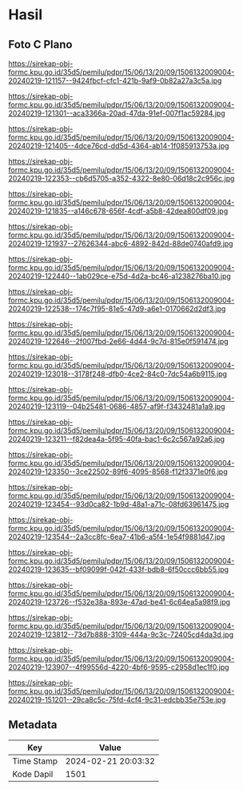 # Hasil

## Foto C Plano

https://sirekap-obj-formc.kpu.go.id/35d5/pemilu/pdpr/15/06/13/20/09/1506132009004-20240219-121157--9424fbcf-cfc1-421b-9af9-0b82a27a3c5a.jpg

https://sirekap-obj-formc.kpu.go.id/35d5/pemilu/pdpr/15/06/13/20/09/1506132009004-20240219-121301--aca3366a-20ad-47da-91ef-007f1ac59284.jpg

https://sirekap-obj-formc.kpu.go.id/35d5/pemilu/pdpr/15/06/13/20/09/1506132009004-20240219-121405--4dce76cd-dd5d-4364-ab14-1f085913753a.jpg

https://sirekap-obj-formc.kpu.go.id/35d5/pemilu/pdpr/15/06/13/20/09/1506132009004-20240219-122353--cb6d5705-a352-4322-8e80-06d18c2c956c.jpg

https://sirekap-obj-formc.kpu.go.id/35d5/pemilu/pdpr/15/06/13/20/09/1506132009004-20240219-121835--a146c678-656f-4cdf-a5b8-42dea800df09.jpg

https://sirekap-obj-formc.kpu.go.id/35d5/pemilu/pdpr/15/06/13/20/09/1506132009004-20240219-121937--27626344-abc6-4892-842d-88de0740afd9.jpg

https://sirekap-obj-formc.kpu.go.id/35d5/pemilu/pdpr/15/06/13/20/09/1506132009004-20240219-122440--1ab029ce-e75d-4d2a-bc46-a1238276ba10.jpg

https://sirekap-obj-formc.kpu.go.id/35d5/pemilu/pdpr/15/06/13/20/09/1506132009004-20240219-122538--174c7f95-81e5-47d9-a6e1-0170662d2df3.jpg

https://sirekap-obj-formc.kpu.go.id/35d5/pemilu/pdpr/15/06/13/20/09/1506132009004-20240219-122646--2f007fbd-2e66-4d44-9c7d-815e0f591474.jpg

https://sirekap-obj-formc.kpu.go.id/35d5/pemilu/pdpr/15/06/13/20/09/1506132009004-20240219-123018--3178f248-dfb0-4ce2-84c0-7dc54a6b9115.jpg

https://sirekap-obj-formc.kpu.go.id/35d5/pemilu/pdpr/15/06/13/20/09/1506132009004-20240219-123119--04b25481-0686-4857-af9f-f3432481a1a9.jpg

https://sirekap-obj-formc.kpu.go.id/35d5/pemilu/pdpr/15/06/13/20/09/1506132009004-20240219-123211--f82dea4a-5f95-40fa-bac1-6c2c567a92a6.jpg

https://sirekap-obj-formc.kpu.go.id/35d5/pemilu/pdpr/15/06/13/20/09/1506132009004-20240219-123350--3ce22502-89f6-4095-8568-f12f3371e0f6.jpg

https://sirekap-obj-formc.kpu.go.id/35d5/pemilu/pdpr/15/06/13/20/09/1506132009004-20240219-123454--93d0ca82-1b9d-48a1-a71c-08fd63961475.jpg

https://sirekap-obj-formc.kpu.go.id/35d5/pemilu/pdpr/15/06/13/20/09/1506132009004-20240219-123544--2a3cc8fc-6ea7-41b6-a5f4-1e54f9881d47.jpg

https://sirekap-obj-formc.kpu.go.id/35d5/pemilu/pdpr/15/06/13/20/09/1506132009004-20240219-123635--bf09099f-042f-433f-bdb8-6f50ccc6bb55.jpg

https://sirekap-obj-formc.kpu.go.id/35d5/pemilu/pdpr/15/06/13/20/09/1506132009004-20240219-123726--f532e38a-893e-47ad-be41-6c64ea5a98f9.jpg

https://sirekap-obj-formc.kpu.go.id/35d5/pemilu/pdpr/15/06/13/20/09/1506132009004-20240219-123812--73d7b888-3109-444a-9c3c-72405cd4da3d.jpg

https://sirekap-obj-formc.kpu.go.id/35d5/pemilu/pdpr/15/06/13/20/09/1506132009004-20240219-123907--4f99556d-4220-4bf6-9595-c2958d1ec1f0.jpg

https://sirekap-obj-formc.kpu.go.id/35d5/pemilu/pdpr/15/06/13/20/09/1506132009004-20240219-151201--29ca8c5c-75fd-4cf4-9c31-edcbb35e753e.jpg


## Metadata

| Key        | Value               |
| ---------- | ------------------- |
| Time Stamp | 2024-02-21 20:03:32 |
| Kode Dapil | 1501                |



